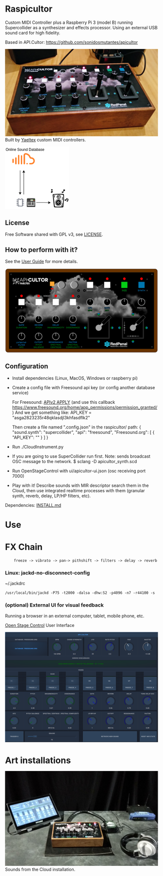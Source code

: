 # Raspicultor

Custom MIDI Controller plus a Raspberry Pi 3 (model B) running Supercollider as a synthesizer and effects processor. Using an external USB sound card for high fidelity.

Based in API.Cultor: https://github.com/sonidosmutantes/apicultor

![](img/controller.jpg)
Built by [Yaeltex](https://yaeltex.com/en) custom MIDI controllers.

![](img/raspicultor_arq.png)

## License

Free Software shared with GPL v3, see [LICENSE](LICENSE).

## How to perform with it?

See the [User Guide](User-Guide.pdf) for more details.

![](img/yaeltex-pre-print-front.png)

## Configuration

* Install dependencies (Linux, MacOS, Windows or raspberry pi)
* Create a config file with Freesound api key (or config another database service)

    For Freesound: [APIv2 APPLY](http://www.freesound.org/apiv2/apply/)
    (and use this callback https://www.freesound.org/home/app_permissions/permission_granted/)
    And we get something like:
        API_KEY = "asga2823235r48qklasdjl3khfasdflk2"


    Then create a file named ".config.json" in the raspicultor/ path:
        {
            "sound.synth": "supercollider",
            "api": "freesound",
            "Freesound.org": [
                { "API_KEY": ""
                }
            ]
        }
* Run ./CloudInstrument.py
* If you are going to use SuperCollider run first. Note: sends broadcast OSC message to the network.
    $ sclang -D apicultor_synth.scd
* Run OpenStageControl with ui/apicultor-ui.json (osc receiving port 7000)
* Play with it! Describe sounds with MIR descriptor search them in the Cloud, then use integrated realtime processes with them (granular synth, reverb, delay, LP/HP filters, etc).


 Dependencies: [INSTALL.md](INSTALL.md)

# Use

# FX Chain

        freeze -> vibrato -> pan-> pithshift -> filters -> delay -> reverb

### Linux: jackd-no-disconnect-config 
~/.jackdrc

    /usr/local/bin/jackd -P75 -t2000 -dalsa -dhw:S2 -p4096 -n7 -r44100 -s


### (optional) External UI for visual feedback

Running a browser in an external computer, tablet, mobile phone, etc.

[Open Stage Control](https://osc.ammd.net/) User Interface

![](img/UI%20ArCiTec.png)

# Art installations

![](img/IMG_20180503_181957_HDR.jpg)
Sounds from the Cloud installation.

